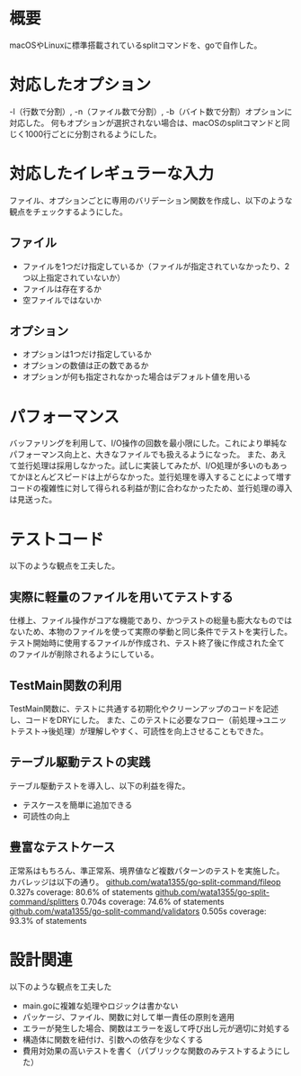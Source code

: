 # 概要
macOSやLinuxに標準搭載されているsplitコマンドを、goで自作した。

# 対応したオプション

-l（行数で分割）, -n（ファイル数で分割）, -b（バイト数で分割）オプションに対応した。
何もオプションが選択されない場合は、macOSのsplitコマンドと同じく1000行ごとに分割されるようにした。

# 対応したイレギュラーな入力

ファイル、オプションごとに専用のバリデーション関数を作成し、以下のような観点をチェックするようにした。

## ファイル

- ファイルを1つだけ指定しているか（ファイルが指定されていなかったり、2つ以上指定されていないか）
- ファイルは存在するか
- 空ファイルではないか

## オプション

- オプションは1つだけ指定しているか
- オプションの数値は正の数であるか
- オプションが何も指定されなかった場合はデフォルト値を用いる

# パフォーマンス

バッファリングを利用して、I/O操作の回数を最小限にした。これにより単純なパフォーマンス向上と、大きなファイルでも扱えるようになった。
また、あえて並行処理は採用しなかった。試しに実装してみたが、I/O処理が多いのもあってかほとんどスピードは上がらなかった。並行処理を導入することによって増すコードの複雑性に対して得られる利益が割に合わなかったため、並行処理の導入は見送った。

# テストコード

以下のような観点を工夫した。

## 実際に軽量のファイルを用いてテストする

仕様上、ファイル操作がコアな機能であり、かつテストの総量も膨大なものではないため、本物のファイルを使って実際の挙動と同じ条件でテストを実行した。テスト開始時に使用するファイルが作成され、テスト終了後に作成された全てのファイルが削除されるようにしている。

## TestMain関数の利用

TestMain関数に、テストに共通する初期化やクリーンアップのコードを記述し、コードをDRYにした。
また、このテストに必要なフロー（前処理→ユニットテスト→後処理）が理解しやすく、可読性を向上させることもできた。

## テーブル駆動テストの実践

テーブル駆動テストを導入し、以下の利益を得た。

- テスケースを簡単に追加できる
- 可読性の向上

## 豊富なテストケース

正常系はもちろん、準正常系、境界値など複数パターンのテストを実施した。
カバレッジは以下の通り。
[github.com/wata1355/go-split-command/fileop](http://github.com/wata1355/go-split-command/fileop)     0.327s  coverage: 80.6% of statements 
[github.com/wata1355/go-split-command/splitters](http://github.com/wata1355/go-split-command/splitters)  0.704s  coverage: 74.6% of statements 
[github.com/wata1355/go-split-command/validators](http://github.com/wata1355/go-split-command/validators) 0.505s  coverage: 93.3% of statements 

# 設計関連

以下のような観点を工夫した

- main.goに複雑な処理やロジックは書かない
- パッケージ、ファイル、関数に対して単一責任の原則を適用
- エラーが発生した場合、関数はエラーを返して呼び出し元が適切に対処する
- 構造体に関数を紐付け、引数への依存を少なくする
- 費用対効果の高いテストを書く（パブリックな関数のみテストするようにした）
